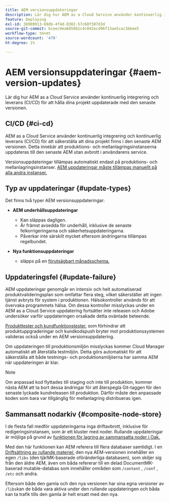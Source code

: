```yaml
---
title: AEM versionsuppdateringar
description: Lär dig hur AEM as a Cloud Service använder kontinuerlig integrering och leverans (CI/CD) för att hålla dina projekt uppdaterade med den senaste versionen.
feature: Deploying
exl-id: 36989913-69db-4f4d-8302-57c60f387d3d
source-git-commit: bceec9ea6858b1c4c042ecd96f13ae5cac1bbee5
workflow-type: tm+mt
source-wordcount: '479'
ht-degree: 1%

---
```



# AEM versionsuppdateringar {#aem-version-updates}

Lär dig hur AEM as a Cloud Service använder kontinuerlig integrering och leverans (CI/CD) för att hålla dina projekt uppdaterade med den senaste versionen.

## CI/CD {#ci-cd}

AEM as a Cloud Service använder kontinuerlig integrering och kontinuerlig leverans (CI/CD) för att säkerställa att dina projekt finns i den senaste AEM versionen. Detta innebär att produktions- och mellanlagringsinstanserna uppdateras till den senaste AEM utan avbrott i användarens service.

Versionsuppdateringar tillämpas automatiskt endast på produktions- och mellanlagringsinstanser. [AEM uppdateringar måste tillämpas manuellt på alla andra instanser.](/help/implementing/cloud-manager/manage-environments.md#updating-dev-environment)

## Typ av uppdateringar {#update-types}

Det finns två typer AEM versionsuppdateringar:

* **AEM underhållsuppdateringar**

   * Kan släppas dagligen.
   * Är främst avsedda för underhåll, inklusive de senaste felkorrigeringarna och säkerhetsuppdateringarna.
   * Påverkar inte särskilt mycket eftersom ändringarna tillämpas regelbundet.

* **Nya funktionsuppdateringar**

   * släpps på en [förutsägbart månadsschema.](https://experienceleague.adobe.com/docs/experience-manager-release-information/aem-release-updates/update-releases-roadmap.html)

## Uppdateringsfel {#update-failure}

AEM uppdateringar genomgår en intensiv och helt automatiserad produktvalideringsplan som omfattar flera steg, vilket säkerställer att ingen tjänst avbryts för system i produktionen. Hälsokontroller används för att övervaka programmets hälsa. Om dessa kontroller misslyckas under en AEM as a Cloud Service uppdatering fortsätter inte releasen och Adobe undersöker varför uppdateringen orsakade detta oväntade beteende.

[Produkttester och kundfunktionstester,](/help/implementing/cloud-manager/overview-test-results.md#functional-testing) som förhindrar att produktuppgraderingar och kundkodspush bryter mot produktionssystemen valideras också under en AEM versionsuppdatering.

Om uppdateringen till produktionsmiljön misslyckas kommer Cloud Manager automatiskt att återställa testmiljön. Detta görs automatiskt för att säkerställa att både testnings- och produktionsmiljöerna har samma AEM när uppdateringen är klar.

>[!NOTE]
>
>Om anpassad kod flyttades till staging och inte till produktion, kommer nästa AEM att ta bort dessa ändringar för att återspegla Git-taggen för den senaste lyckade kundreleasen till produktion. Därför måste den anpassade koden som bara var tillgänglig för mellanlagring distribueras igen.

## Sammansatt nodarkiv {#composite-node-store}

I de flesta fall medför uppdateringarna inga driftavbrott, inklusive för redigeringsinstansen, som är ett kluster med noder. Rullande uppdateringar är möjliga på grund av [funktionen för lagring av sammansatta noder i Oak.](https://jackrabbit.apache.org/oak/docs/nodestore/compositens.html)

Med den här funktionen kan AEM referera till flera databaser samtidigt. I en [Driftsättning av rullande materiel.](/help/implementing/deploying/overview.md#how-rolling-deployments-work) den nya AEM-versionen innehåller en egen `/libs` (den tjärMK-baserade oföränderliga databasen), som skiljer sig från den äldre AEM, även om båda refererar till en delad DocumentMK-baserad mutable-databas som innehåller områden som `/content` , `/conf` , `/etc` och andra.

Eftersom både den gamla och den nya versionen har sina egna versioner av `/libs`kan de båda vara aktiva under den rullande uppdateringen och båda kan ta trafik tills den gamla är helt ersatt med den nya.
